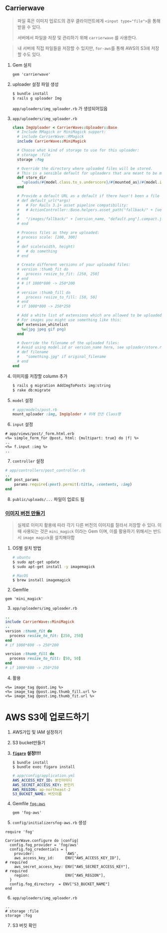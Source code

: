 ## Carrierwave

> 파일 혹은 이미지 업로드의 경우 클라이언트에게 `<input type="file">`을 통해 받을 수 있다.
>
> 서버에서 파일을 저장 및 관리하기 위해 `carrierwave`  를 사용한다.

> 내 서버에 직접 파일들을 저장할 수 있지만, `for-aws`를 통해 AWS의 S3에 저장할 수도 있다.

1. Gem 설치

   `gem 'carrierwave'`

   

2. uploader 설정 파일 생성

   ```bash
   $ bundle install
   $ rails g uploader Img
   ```

   `app/uploaders/img_uploader.rb` 가 생성되어있음

   

3. `app/uploaders/img_uploader.rb`

   ```ruby
   class ImgUploader < CarrierWave::Uploader::Base
     # Include RMagick or MiniMagick support:
     # include CarrierWave::RMagick
     include CarrierWave::MiniMagick
   
     # Choose what kind of storage to use for this uploader:
     # storage :file
     storage :fog
   
     # Override the directory where uploaded files will be stored.
     # This is a sensible default for uploaders that are meant to be mounted:
     def store_dir
       "uploads/#{model.class.to_s.underscore}/#{mounted_as}/#{model.id}"
     end
   
     # Provide a default URL as a default if there hasn't been a file uploaded:
     # def default_url(*args)
     #   # For Rails 3.1+ asset pipeline compatibility:
     #   # ActionController::Base.helpers.asset_path("fallback/" + [version_name, "default.png"].compact.join('_'))
     #
     #   "/images/fallback/" + [version_name, "default.png"].compact.join('_')
     # end
   
     # Process files as they are uploaded:
     # process scale: [200, 300]
     #
     # def scale(width, height)
     #   # do something
     # end
   
     # Create different versions of your uploaded files:
     # version :thumb_fit do
     #   process resize_to_fit: [250, 250]
     # end
     # # if 1000*800 -> 250*200
     #
     # version :thumb_fill do
     #   process resize_to_fill: [50, 50]
     # end
     # if 1000*800 -> 250*250
   
     # Add a white list of extensions which are allowed to be uploaded.
     # For images you might use something like this:
     def extension_whitelist
       %w(jpg jpeg gif png)
     end
   
     # Override the filename of the uploaded files:
     # Avoid using model.id or version_name here, see uploader/store.rb for details.
     # def filename
     #   "something.jpg" if original_filename
     # end
   end
   ```

   

4. 이미지를 저장할 column 추가

   ```bash
   $ rails g migration AddImgToPosts img:string
   $ rake db:migrate
   ```

   

5. `model` 설정

   ```ruby
   # app/models/post.rb
   mount_uploader :img, ImgUploder # 위에 만든 Class명
   ```

   

6.  `input` 설정

   ```erb
   # app/views/post/_form.html.erb
   <%= simple_form_for @post, html: {multipart: true} do |f| %>
   ..
   <%= f.input :img %>
   ..
   ```

   

7.  `controller` 설정

   ```ruby
   # app/controllers/post_controller.rb
   ..
   def post_params
       params.require(:post).permit(:title, :contents, :img)
   end
   ```

   

8. `public/uploads/...` 파일이 업로드 됨



### [이미지 버전 만들기](https://github.com/minimagick/minimagick) 

> 실제로 이미지 활용에 따라 각기 다른 버전의 이미지를 잘라서 저장할 수 있다. 이때 사용되는 것은 `mini_magick` 이라는 Gem 이며, 이를 활용하기 위해서는 반드시 `image magick`을 설치해야함



1. OS별 설치 방법

   ```bash
   # ubuntu
   $ sudo apt-get update
   $ sudo apt-get install -y imagemagick
   
   # MacOS
   $ brew install imagemagick
   ```

   

2.  Gemfile

   ```
   gem 'mini_magick'
   ```

   

3.  `app/uploaders/img_uploader.rb`

   ```ruby
   ..
   include CarrierWave::MiniMagick
   ..
   version :thumb_fit do
     process resize_to_fit: [250, 250]
   end
   # if 1000*800 -> 250*200
   
   version :thumb_fill do
     process resize_to_fill: [50, 50]
   end
   # if 1000*800 -> 250*250
   ```

   

4.  활용

   ```erb
   <%= image_tag @post.img %>
   <%= image_tag @post.img.thumb_fill.url %>
   <%= image_tag @post.img.thumb_fit.url %>
   ```





# AWS S3에 업로드하기

1. AWS가입 및 IAM 설정하기

2. S3 bucket만들기

3. **[`figaro`](https://github.com/laserlemon/figaro) 설정!!!!** 

   ```
   $ bundle install
   $ bundle exec figaro install
   ```

   ```yaml
   # app/config/application.yml
   AWS_ACCESS_KEY_ID: 본인아이디
   AWS_SECRET_ACCESS_KEY: 본인키
   AWS_REGION: ap-northeast-2
   S3_BUCKET_NAME: 버킷이름
   ```

4. Gemfile [ `fog-aws`](https://github.com/fog/fog-aws) 

   `gem 'fog-aws'`

5.  `config/initializersfog-aws.rb` 생성

   ```
   require 'fog'
   
   CarrierWave.configure do |config|
     config.fog_provider = 'fog/aws'                        
     config.fog_credentials = {
       provider:              'AWS',                     
       aws_access_key_id:     ENV["AWS_ACCESS_KEY_ID"],                        # required 
       aws_secret_access_key: ENV["AWS_SECRET_ACCESS_KEY"],                        # required 
       region:                ENV["AWS_REGION"],                
     }
     config.fog_directory  = ENV["S3_BUCKET_NAME"]                       
   end
   
   ```

6.  `app/uploaders/img_uploader.rb`

   ```
   ..
   # storage :file
   storage :fog
   ```

7.  S3 버킷 확인